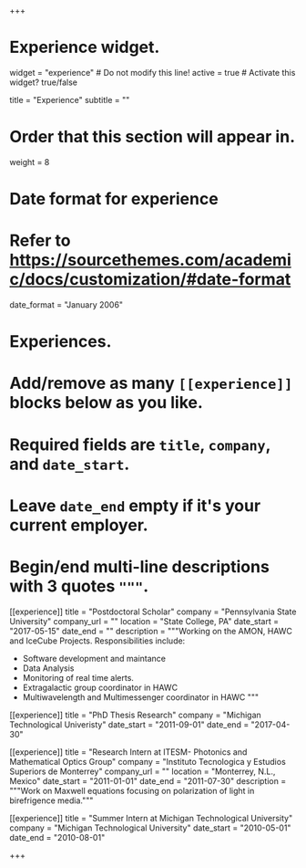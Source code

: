+++
# Experience widget.
widget = "experience"  # Do not modify this line!
active = true  # Activate this widget? true/false

title = "Experience"
subtitle = ""

# Order that this section will appear in.
weight = 8

# Date format for experience
#   Refer to https://sourcethemes.com/academic/docs/customization/#date-format
date_format = "January 2006"

# Experiences.
#   Add/remove as many `[[experience]]` blocks below as you like.
#   Required fields are `title`, `company`, and `date_start`.
#   Leave `date_end` empty if it's your current employer.
#   Begin/end multi-line descriptions with 3 quotes `"""`.
[[experience]]
  title = "Postdoctoral Scholar"
  company = "Pennsylvania State University"
  company_url = ""
  location = "State College, PA"
  date_start = "2017-05-15"
  date_end = ""
  description = """Working on the AMON, HAWC and IceCube Projects.
  Responsibilities include:
  
  * Software development and maintance
  * Data Analysis
  * Monitoring of real time alerts. 
  * Extragalactic group coordinator in HAWC
  * Multiwavelength and Multimessenger coordinator in HAWC
  """

[[experience]]
  title = "PhD Thesis Research"
  company = "Michigan Technological Univeristy"
  date_start = "2011-09-01"
  date_end = "2017-04-30"

[[experience]]
  title = "Research Intern at ITESM- Photonics and Mathematical Optics Group"
  company = "Instituto Tecnologica y Estudios Superiors de Monterrey"
  company_url = ""
  location = "Monterrey, N.L., Mexico"
  date_start = "2011-01-01"
  date_end = "2011-07-30"
  description = """Work on Maxwell equations focusing on polarization of light in birefrigence media."""

[[experience]]
  title = "Summer Intern at Michigan Technological University"
  company = "Michigan Technological University"
  date_start = "2010-05-01"
  date_end = "2010-08-01"

+++

